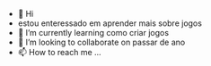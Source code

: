- 👋 Hi
- estou enteressado em aprender mais sobre jogos 
- 🌱 I’m currently learning como criar jogos
- 💞️ I’m looking to collaborate on passar de ano
- 📫 How to reach me ...

<!---
felipinloko/felipinloko is a ✨ special ✨ repository because its `README.md` (this file) appears on your GitHub profile.
You can click the Preview link to take a look at your changes.
--->
